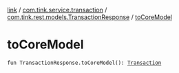 [link](../../index.md) / [com.tink.service.transaction](../index.md) / [com.tink.rest.models.TransactionResponse](index.md) / [toCoreModel](./to-core-model.md)

# toCoreModel

`fun TransactionResponse.toCoreModel(): `[`Transaction`](../../com.tink.model.transaction/-transaction/index.md)